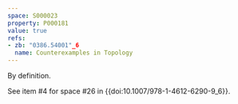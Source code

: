 ```yaml
---
space: S000023
property: P000181
value: true
refs:
- zb: "0386.54001"_6
  name: Counterexamples in Topology
---
```


By definition.

See item #4 for space #26 in {{doi:10.1007/978-1-4612-6290-9_6}}.

